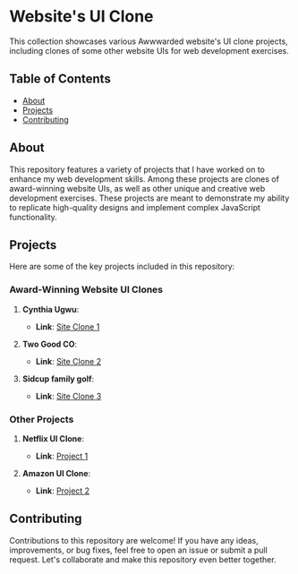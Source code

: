 # Website's UI Clone

This collection showcases various Awwwarded website's UI clone projects, including clones of some other website UIs for web development exercises.

## Table of Contents

- [About](#about)
- [Projects](#projects)
- [Contributing](#contributing)

## About

This repository features a variety of projects that I have worked on to enhance my web development skills. Among these projects are clones of award-winning website UIs, as well as other unique and creative web development exercises. These projects are meant to demonstrate my ability to replicate high-quality designs and implement complex JavaScript functionality.

## Projects

Here are some of the key projects included in this repository:

### Award-Winning Website UI Clones

1. **Cynthia Ugwu**: 
   - **Link**: [Site Clone 1](https://cynthia-ugwu-com.vercel.app/)

2. **Two Good CO**: 
   - **Link**: [Site Clone 2](https://adityashriwas.netlify.app/project1/)

3. **Sidcup family golf**: 
   - **Link**: [Site Clone 3](https://sid-cup-family-golf-website-clone.vercel.app/)

### Other Projects

1. **Netflix UI Clone**: 
   - **Link**: [Project 1](https://netflix-clone-xi-ecru.vercel.app/)

2. **Amazon UI Clone**: 
   - **Link**: [Project 2](https://amazon-clone-five-ruddy-11.vercel.app/)

## Contributing

Contributions to this repository are welcome! If you have any ideas, improvements, or bug fixes, feel free to open an issue or submit a pull request. Let's collaborate and make this repository even better together.

